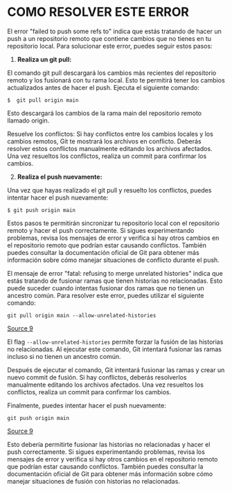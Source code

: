 # COMO RESOLVER ESTE ERROR #

El error "failed to push some refs to" indica que estás tratando de hacer un push a un repositorio remoto que contiene cambios que no tienes en tu repositorio local. Para solucionar este error, puedes seguir estos pasos:

1. **Realiza un git pull:**

 El comando git pull descargará los cambios más recientes del repositorio remoto y los fusionará con tu rama local. Esto te permitirá tener los cambios actualizados antes de hacer el push. Ejecuta el siguiente comando:

    
    $  git pull origin main
    

Esto descargará los cambios de la rama main del repositorio remoto llamado origin.

Resuelve los conflictos: Si hay conflictos entre los cambios locales y los cambios remotos, Git te mostrará los archivos en conflicto. Deberás resolver estos conflictos manualmente editando los archivos afectados. Una vez resueltos los conflictos, realiza un commit para confirmar los cambios.

2. **Realiza el push nuevamente:**

 Una vez que hayas realizado el git pull y resuelto los conflictos, puedes intentar hacer el push nuevamente:

    $ git push origin main
    

Estos pasos te permitirán sincronizar tu repositorio local con el repositorio remoto y hacer el push correctamente. Si sigues experimentando problemas, revisa los mensajes de error y verifica si hay otros cambios en el repositorio remoto que podrían estar causando conflictos. También puedes consultar la documentación oficial de Git para obtener más información sobre cómo manejar situaciones de conflicto durante el push.



El mensaje de error "fatal: refusing to merge unrelated histories" indica que estás tratando de fusionar ramas que tienen historias no relacionadas. Esto puede suceder cuando intentas fusionar dos ramas que no tienen un ancestro común. Para resolver este error, puedes utilizar el siguiente comando:

```
git pull origin main --allow-unrelated-histories
```
[Source 9](https://www.freecodecamp.org/espanol/news/comandos-basicos-de-git-como-usar-git-en-un-proyecto-real/)

El flag `--allow-unrelated-histories` permite forzar la fusión de las historias no relacionadas. Al ejecutar este comando, Git intentará fusionar las ramas incluso si no tienen un ancestro común.

Después de ejecutar el comando, Git intentará fusionar las ramas y crear un nuevo commit de fusión. Si hay conflictos, deberás resolverlos manualmente editando los archivos afectados. Una vez resueltos los conflictos, realiza un commit para confirmar los cambios.

Finalmente, puedes intentar hacer el push nuevamente:

```
git push origin main
```
[Source 9](https://www.freecodecamp.org/espanol/news/comandos-basicos-de-git-como-usar-git-en-un-proyecto-real/)

Esto debería permitirte fusionar las historias no relacionadas y hacer el push correctamente. Si sigues experimentando problemas, revisa los mensajes de error y verifica si hay otros cambios en el repositorio remoto que podrían estar causando conflictos. También puedes consultar la documentación oficial de Git para obtener más información sobre cómo manejar situaciones de fusión con historias no relacionadas.